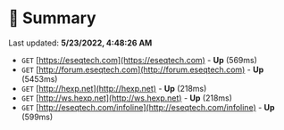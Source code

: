 # 📖 Summary
Last updated: **5/23/2022, 4:48:26 AM**

- `GET` [https://eseqtech.com](https://eseqtech.com) - **Up** (569ms)
- `GET` [http://forum.eseqtech.com](http://forum.eseqtech.com) - **Up** (5453ms)
- `GET` [http://hexp.net](http://hexp.net) - **Up** (218ms)
- `GET` [http://ws.hexp.net](http://ws.hexp.net) - **Up** (218ms)
- `GET` [http://eseqtech.com/infoline](http://eseqtech.com/infoline) - **Up** (599ms)
